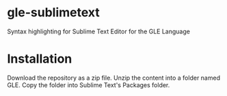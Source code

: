 # gle-sublimetext
Syntax highlighting for Sublime Text Editor for the GLE Language


# Installation 

Download the repository as a zip file. Unzip the content into a folder named GLE. Copy the folder into Sublime Text's Packages folder.
